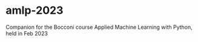 # amlp-2023
Companion for the Bocconi course Applied Machine Learning with Python, held in Feb 2023
